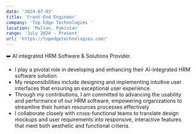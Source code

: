 ```yaml
---
date: '2024-07-03'
title: 'Front-End Engineer'
company: 'Top Edge Technologies '
location: 'Multan, Pakistan'
range: 'July 2024 - Present'
url: 'https://topedgetechnologies.com/'
---
```


➡️ AI integrated HRM Software & Solutions Provider.

- I play a pivotal role in developing and enhancing their AI-integrated HRM software solution.
- My responsibilities include designing and implementing intuitive user interfaces that ensuring an exceptional user experience.
- Through my contributions, I am committed to advancing the usability and performance of our HRM software, empowering organizations to streamline their human resources processes effectively
- I collaborate closely with cross-functional teams to translate design mockups and user requirements into responsive, interactive features that meet both aesthetic and functional criteria.
